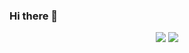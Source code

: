 ### Hi there 👋

<p align="center"><a href="https://diana7127/mpv.net-DW">
<img src="https://github-readme-streak-stats.herokuapp.com/?user=diana7127&theme=dracula"></a>
<img src="https://github-readme-stats-git-masterrstaa-rickstaa.vercel.app/api?username=diana7127&theme=dracula">
</a></p>

<!--
**diana7127/diana7127** is a ✨ _special_ ✨ repository because its `README.md` (this file) appears on your GitHub profile.

Here are some ideas to get you started:

- 🔭 I’m currently working on ...
- 🌱 I’m currently learning ...
- 👯 I’m looking to collaborate on ...
- 🤔 I’m looking for help with ...
- 💬 Ask me about ...
- 📫 How to reach me: ...
- 😄 Pronouns: ...
- ⚡ Fun fact: ...
-->
